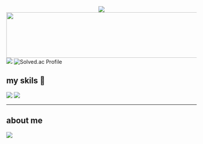 <div align=center>
	<img src="https://capsule-render.vercel.app/api?type=waving&color=gradient&height=200&section=header&text=Yongj%20Github!&fontSize=90" />	
</div>

<a href="https://github.com/devxb/gitanimals">
  <img
    src="https://render.gitanimals.org/lines/Yongjin081002?pet-id=649054095707199053"
    width="601"
    height="121"
  />
</a>
    <div display="flex" flex-direction="column">
      <img src='https://github-readme-stats.vercel.app/api/top-langs/?username=Yongjin081002&theme=blue-green'>
      <img src="http://mazassumnida.wtf/api/v2/generate_badge?boj=dgsw1407" alt="Solved.ac Profile">
    </div>
    
## my skils 👋
  <p></p>
        <img src='https://skillicons.dev/icons?i=js,html,css,react,vue,)](https://skillicons.dev'>
        <img src='https://skillicons.dev/icons?i=python,github,c alt="C Language")](https://skillicons.dev'>
    </div>
    <hr>
    
   <h2>about me </h2>
<!--     <a href='https://www.instagram.com/kimu_yj/'>
       <img src='https://skillicons.dev/icons?i=instagram,)](https://skillicons.dev'>
    </a> -->
     <a href='https://www.figma.com/design/QDKZIr4fDPqO7EjaAv15QN/%ED%8F%AC%ED%8F%B4?node-id=0-1&t=wkuujeTdubcVEnTB-1'>
      <img src='https://skillicons.dev/icons?i=figma,)](https://skillicons.dev'>
    </a>
    


